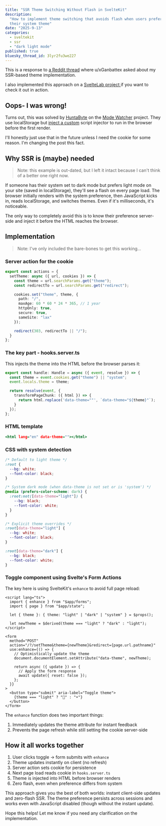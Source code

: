 ```yaml
---
title: "SSR Theme Switching Without Flash in SvelteKit"
description:
  "How to implement theme switching that avoids flash when users prefer the opposite of
  their system theme"
date: "2025-9-13"
categories:
  - sveltekit
  - ssr
  - "dark light mode"
published: true
bluesky_thread_id: 3lyr2fu3we227
---
```


This is a response to
[a Reddit thread](https://www.reddit.com/r/sveltejs/comments/1nfttkz/how_to_implement_lightdark_theme_the_svelte_way/)
where u/xGanbattex asked about my SSR-based theme implementation.

I also implemented this approach on a
[ SvelteLab project ](https://www.sveltelab.dev/x2pg1m16pa3o39x) if you want to check it
out in action.

## Oops- I was wrong!

Turns out, this was solved by [HuntaByte](https://github.com/huntabyte) on the
[Mode Watcher](https://github.com/svecosystem/mode-watcher) project. They use localStorage
but
[inject a custom](https://github.com/svecosystem/mode-watcher/blob/main/packages/mode-watcher/src/lib/components/mode-watcher-full.svelte#L24)
script injector to run in the browser before the first render.

I'll honestly just use that in the future unless I need the cookie for some reason. I'm
changing the post this fact.

## Why SSR is (maybe) needed

> Note: this example is out-dated, but I left it intact because I can't think of a better
> one right now.

If someone has their system set to dark mode but prefers light mode on your site (saved in
localStorage), they'll see a flash on every page load. The browser initially renders with
the system preference, then JavaScript kicks in, reads localStorage, and switches themes.
Even if it's milliseconds, it's noticeable.

The only way to completely avoid this is to know their preference server-side and inject
it before the HTML reaches the browser.

## Implementation

> Note: I've only included the bare-bones to get this working...

### Server action for the cookie

```typescript:+page.server.ts
export const actions = {
  setTheme: async ({ url, cookies }) => {
    const theme = url.searchParams.get("theme");
    const redirectTo = url.searchParams.get("redirect");

    cookies.set("theme", theme, {
      path: "/",
      maxAge: 60 * 60 * 24 * 365, // 1 year
      httpOnly: true,
      secure: true,
      sameSite: "lax"
    });

    redirect(303, redirectTo || "/");
  }
};
```

### The key part - hooks.server.ts

This injects the theme into the HTML before the browser parses it:

```typescript:hooks.server.ts
export const handle: Handle = async ({ event, resolve }) => {
  const theme = event.cookies.get("theme") || "system";
  event.locals.theme = theme;

  return resolve(event, {
    transformPageChunk: ({ html }) => {
      return html.replace('data-theme=""', `data-theme="${theme}"`);
    }
  });
};
```

### HTML template

```html:app.html
<html lang="en" data-theme=""></html>
```

### CSS with system detection

```css:styles.css
/* Default to light theme */
:root {
  --bg: white;
  --font-color: black;
}

/* System dark mode (when data-theme is not set or is 'system') */
@media (prefers-color-scheme: dark) {
  :root:not([data-theme="light"]) {
    --bg: black;
    --font-color: white;
  }
}

/* Explicit theme overrides */
:root[data-theme="light"] {
  --bg: white;
  --font-color: black;
}

:root[data-theme="dark"] {
  --bg: black;
  --font-color: white;
}
```

### Toggle component using Svelte's Form Actions

The key here is using SvelteKit's `enhance` to avoid full page reload:

```svelte:ModeToggle.svelte
<script lang="ts">
  import { enhance } from "$app/forms";
  import { page } from "$app/state";

  let { theme }: { theme: "light" | "dark" | "system" } = $props();

  let newTheme = $derived(theme === "light" ? "dark" : "light");
</script>

<form
  method="POST"
  action="/?/setTheme&theme={newTheme}&redirect={page.url.pathname}"
  use:enhance={() => {
    // Optimistically update the theme
    document.documentElement.setAttribute("data-theme", newTheme);

    return async ({ update }) => {
      // Apply the form response
      await update({ reset: false });
    };
  }}
>
  <button type="submit" aria-label="Toggle theme">
    {theme === "light" ? "🌙" : "☀️"}
  </button>
</form>
```

The `enhance` function does two important things:

1. Immediately updates the theme attribute for instant feedback
2. Prevents the page refresh while still setting the cookie server-side

## How it all works together

1. User clicks toggle → form submits with `enhance`
2. Theme updates instantly on client (no refresh)
3. Server action sets cookie for persistence
4. Next page load reads cookie in `hooks.server.ts`
5. Theme is injected into HTML before browser renders
6. Zero flash, even when preference differs from system

This approach gives you the best of both worlds: instant client-side updates and
zero-flash SSR. The theme preference persists across sessions and works even with
JavaScript disabled (though without the instant update).

Hope this helps! Let me know if you need any clarification on the implementation.
